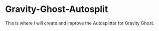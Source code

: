 # Gravity-Ghost-Autosplit
This is where I will create and improve the Autosplitter for Gravity Ghost.

